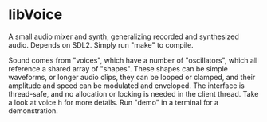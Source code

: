 # libVoice

A small audio mixer and synth, generalizing recorded and synthesized audio.
Depends on SDL2.
Simply run "make" to compile.

Sound comes from "voices", which have a number of "oscillators",
which all reference a shared array of "shapes".
These shapes can be simple waveforms, or longer audio clips,
they can be looped or clamped, and their amplitude and speed can
be modulated and enveloped.
The interface is thread-safe, and no allocation or locking is needed in the client thread.
Take a look at voice.h for more details.
Run "demo" in a terminal for a demonstration.
